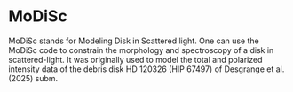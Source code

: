 # MoDiSc
MoDiSc stands for Modeling Disk in Scattered light. One can use the MoDiSc code to constrain the morphology and spectroscopy of a disk in scattered-light. It was originally used to model the total and polarized intensity data of the debris disk HD 120326 (HIP 67497) of Desgrange et al. (2025) subm.
